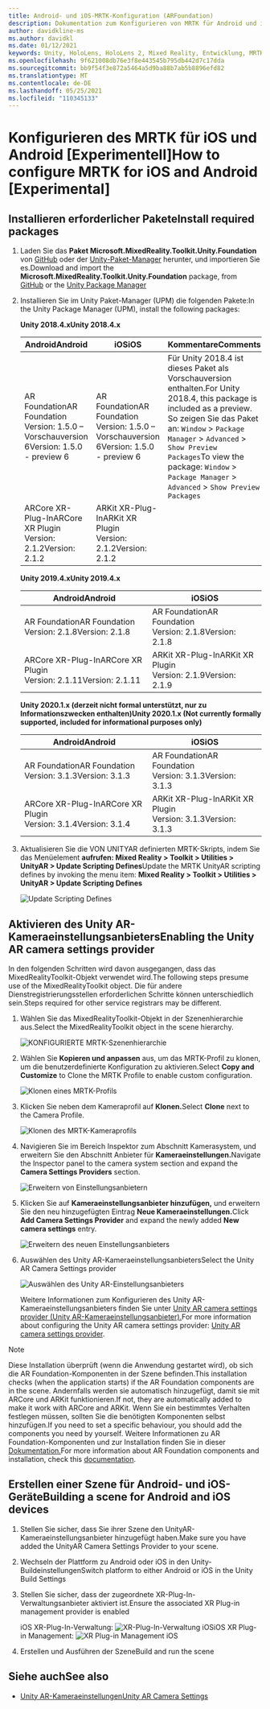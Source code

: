 ```yaml
---
title: Android- und iOS-MRTK-Konfiguration (ARFoundation)
description: Dokumentation zum Konfigurieren von MRTK für Android und iOS (ARFoundation) in Unity
author: davidkline-ms
ms.author: davidkl
ms.date: 01/12/2021
keywords: Unity, HoloLens, HoloLens 2, Mixed Reality, Entwicklung, MRTK, AR Core, AR Kit, iOS, IOS, Android, AR Foundation
ms.openlocfilehash: 9f621008db76e3f8e443545b795db442d7c17dda
ms.sourcegitcommit: bb9f54f3e872a5464a5d9ba88b7ab5b8896efd82
ms.translationtype: MT
ms.contentlocale: de-DE
ms.lasthandoff: 05/25/2021
ms.locfileid: "110345133"
---
```

# <a name="how-to-configure-mrtk-for-ios-and-android-experimental"></a><span data-ttu-id="b6b2e-104">Konfigurieren des MRTK für iOS und Android [Experimentell]</span><span class="sxs-lookup"><span data-stu-id="b6b2e-104">How to configure MRTK for iOS and Android [Experimental]</span></span>

## <a name="install-required-packages"></a><span data-ttu-id="b6b2e-105">Installieren erforderlicher Pakete</span><span class="sxs-lookup"><span data-stu-id="b6b2e-105">Install required packages</span></span>

1. <span data-ttu-id="b6b2e-106">Laden Sie das **Paket Microsoft.MixedReality.Toolkit.Unity.Foundation** von [GitHub](https://github.com/microsoft/MixedRealityToolkit-Unity/releases/tag/v2.3.0) oder der [Unity-Paket-Manager](../configuration/usingupm.md) herunter, und importieren Sie es.</span><span class="sxs-lookup"><span data-stu-id="b6b2e-106">Download and import the **Microsoft.MixedReality.Toolkit.Unity.Foundation** package, from [GitHub](https://github.com/microsoft/MixedRealityToolkit-Unity/releases/tag/v2.3.0) or the [Unity Package Manager](../configuration/usingupm.md)</span></span>

1. <span data-ttu-id="b6b2e-107">Installieren Sie im Unity Paket-Manager (UPM) die folgenden Pakete:</span><span class="sxs-lookup"><span data-stu-id="b6b2e-107">In the Unity Package Manager (UPM), install the following packages:</span></span>

    <span data-ttu-id="b6b2e-108">**Unity 2018.4.x**</span><span class="sxs-lookup"><span data-stu-id="b6b2e-108">**Unity 2018.4.x**</span></span>

    | <span data-ttu-id="b6b2e-109">**Android**</span><span class="sxs-lookup"><span data-stu-id="b6b2e-109">**Android**</span></span> | <span data-ttu-id="b6b2e-110">**iOS**</span><span class="sxs-lookup"><span data-stu-id="b6b2e-110">**iOS**</span></span> | <span data-ttu-id="b6b2e-111">Kommentare</span><span class="sxs-lookup"><span data-stu-id="b6b2e-111">Comments</span></span> |
    | --- | --- | --- |
    | <span data-ttu-id="b6b2e-112">AR Foundation</span><span class="sxs-lookup"><span data-stu-id="b6b2e-112">AR Foundation</span></span>  <br/> <span data-ttu-id="b6b2e-113">Version: 1.5.0 – Vorschauversion 6</span><span class="sxs-lookup"><span data-stu-id="b6b2e-113">Version: 1.5.0 - preview 6</span></span> | <span data-ttu-id="b6b2e-114">AR Foundation</span><span class="sxs-lookup"><span data-stu-id="b6b2e-114">AR Foundation</span></span>  <br/> <span data-ttu-id="b6b2e-115">Version: 1.5.0 – Vorschauversion 6</span><span class="sxs-lookup"><span data-stu-id="b6b2e-115">Version: 1.5.0 - preview 6</span></span> | <span data-ttu-id="b6b2e-116">Für Unity 2018.4 ist dieses Paket als Vorschauversion enthalten.</span><span class="sxs-lookup"><span data-stu-id="b6b2e-116">For Unity 2018.4, this package is included as a preview.</span></span> <span data-ttu-id="b6b2e-117">So zeigen Sie das Paket an: `Window` > `Package Manager` > `Advanced` > `Show Preview Packages`</span><span class="sxs-lookup"><span data-stu-id="b6b2e-117">To view the package: `Window` > `Package Manager` > `Advanced` > `Show Preview Packages`</span></span> |
    | <span data-ttu-id="b6b2e-118">ARCore XR-Plug-In</span><span class="sxs-lookup"><span data-stu-id="b6b2e-118">ARCore XR Plugin</span></span> <br/> <span data-ttu-id="b6b2e-119">Version: 2.1.2</span><span class="sxs-lookup"><span data-stu-id="b6b2e-119">Version: 2.1.2</span></span> | <span data-ttu-id="b6b2e-120">ARKit XR-Plug-In</span><span class="sxs-lookup"><span data-stu-id="b6b2e-120">ARKit XR Plugin</span></span> <br/> <span data-ttu-id="b6b2e-121">Version: 2.1.2</span><span class="sxs-lookup"><span data-stu-id="b6b2e-121">Version: 2.1.2</span></span> | |

    <span data-ttu-id="b6b2e-122">**Unity 2019.4.x**</span><span class="sxs-lookup"><span data-stu-id="b6b2e-122">**Unity 2019.4.x**</span></span>

    | <span data-ttu-id="b6b2e-123">**Android**</span><span class="sxs-lookup"><span data-stu-id="b6b2e-123">**Android**</span></span> | <span data-ttu-id="b6b2e-124">**iOS**</span><span class="sxs-lookup"><span data-stu-id="b6b2e-124">**iOS**</span></span> |
    | --- | --- |
    | <span data-ttu-id="b6b2e-125">AR Foundation</span><span class="sxs-lookup"><span data-stu-id="b6b2e-125">AR Foundation</span></span>  <br/> <span data-ttu-id="b6b2e-126">Version: 2.1.8</span><span class="sxs-lookup"><span data-stu-id="b6b2e-126">Version: 2.1.8</span></span> |  <span data-ttu-id="b6b2e-127">AR Foundation</span><span class="sxs-lookup"><span data-stu-id="b6b2e-127">AR Foundation</span></span>  <br/> <span data-ttu-id="b6b2e-128">Version: 2.1.8</span><span class="sxs-lookup"><span data-stu-id="b6b2e-128">Version: 2.1.8</span></span> |
    | <span data-ttu-id="b6b2e-129">ARCore XR-Plug-In</span><span class="sxs-lookup"><span data-stu-id="b6b2e-129">ARCore XR Plugin</span></span> <br/> <span data-ttu-id="b6b2e-130">Version: 2.1.11</span><span class="sxs-lookup"><span data-stu-id="b6b2e-130">Version: 2.1.11</span></span> | <span data-ttu-id="b6b2e-131">ARKit XR-Plug-In</span><span class="sxs-lookup"><span data-stu-id="b6b2e-131">ARKit XR Plugin</span></span> <br/> <span data-ttu-id="b6b2e-132">Version: 2.1.9</span><span class="sxs-lookup"><span data-stu-id="b6b2e-132">Version: 2.1.9</span></span> |

    <span data-ttu-id="b6b2e-133">**Unity 2020.1.x (derzeit nicht formal unterstützt, nur zu Informationszwecken enthalten)**</span><span class="sxs-lookup"><span data-stu-id="b6b2e-133">**Unity 2020.1.x (Not currently formally supported, included for informational purposes only)**</span></span>

    | <span data-ttu-id="b6b2e-134">**Android**</span><span class="sxs-lookup"><span data-stu-id="b6b2e-134">**Android**</span></span> | <span data-ttu-id="b6b2e-135">**iOS**</span><span class="sxs-lookup"><span data-stu-id="b6b2e-135">**iOS**</span></span> |
    | --- | --- |
    | <span data-ttu-id="b6b2e-136">AR Foundation</span><span class="sxs-lookup"><span data-stu-id="b6b2e-136">AR Foundation</span></span>  <br/> <span data-ttu-id="b6b2e-137">Version: 3.1.3</span><span class="sxs-lookup"><span data-stu-id="b6b2e-137">Version: 3.1.3</span></span> |  <span data-ttu-id="b6b2e-138">AR Foundation</span><span class="sxs-lookup"><span data-stu-id="b6b2e-138">AR Foundation</span></span>  <br/> <span data-ttu-id="b6b2e-139">Version: 3.1.3</span><span class="sxs-lookup"><span data-stu-id="b6b2e-139">Version: 3.1.3</span></span> |
    | <span data-ttu-id="b6b2e-140">ARCore XR-Plug-In</span><span class="sxs-lookup"><span data-stu-id="b6b2e-140">ARCore XR Plugin</span></span> <br/> <span data-ttu-id="b6b2e-141">Version: 3.1.4</span><span class="sxs-lookup"><span data-stu-id="b6b2e-141">Version: 3.1.4</span></span> | <span data-ttu-id="b6b2e-142">ARKit XR-Plug-In</span><span class="sxs-lookup"><span data-stu-id="b6b2e-142">ARKit XR Plugin</span></span> <br/> <span data-ttu-id="b6b2e-143">Version: 3.1.3</span><span class="sxs-lookup"><span data-stu-id="b6b2e-143">Version: 3.1.3</span></span> |

1. <span data-ttu-id="b6b2e-144">Aktualisieren Sie die VON UNITYAR definierten MRTK-Skripts, indem Sie das Menüelement **aufrufen: Mixed Reality > Toolkit > Utilities > UnityAR > Update Scripting Defines**</span><span class="sxs-lookup"><span data-stu-id="b6b2e-144">Update the MRTK UnityAR scripting defines by invoking the menu item: **Mixed Reality > Toolkit > Utilities > UnityAR > Update Scripting Defines**</span></span>

    ![Update Scripting Defines](../features/images/UpdateScriptingDefineUnityAR.png)


## <a name="enabling-the-unity-ar-camera-settings-provider"></a><span data-ttu-id="b6b2e-146">Aktivieren des Unity AR-Kameraeinstellungsanbieters</span><span class="sxs-lookup"><span data-stu-id="b6b2e-146">Enabling the Unity AR camera settings provider</span></span>

<span data-ttu-id="b6b2e-147">In den folgenden Schritten wird davon ausgegangen, dass das MixedRealityToolkit-Objekt verwendet wird.</span><span class="sxs-lookup"><span data-stu-id="b6b2e-147">The following steps presume use of the MixedRealityToolkit object.</span></span> <span data-ttu-id="b6b2e-148">Die für andere Dienstregistrierungsstellen erforderlichen Schritte können unterschiedlich sein.</span><span class="sxs-lookup"><span data-stu-id="b6b2e-148">Steps required for other service registrars may be different.</span></span>

1. <span data-ttu-id="b6b2e-149">Wählen Sie das MixedRealityToolkit-Objekt in der Szenenhierarchie aus.</span><span class="sxs-lookup"><span data-stu-id="b6b2e-149">Select the MixedRealityToolkit object in the scene hierarchy.</span></span>

    ![KONFIGURIERTE MRTK-Szenenhierarchie](../features/images/MRTK_ConfiguredHierarchy.png)

1. <span data-ttu-id="b6b2e-151">Wählen Sie **Kopieren und anpassen** aus, um das MRTK-Profil zu klonen, um die benutzerdefinierte Konfiguration zu aktivieren.</span><span class="sxs-lookup"><span data-stu-id="b6b2e-151">Select **Copy and Customize** to Clone the MRTK Profile to enable custom configuration.</span></span>

    ![Klonen eines MRTK-Profils](../features/images/camera-system/CloneProfileARFoundation.png)

1. <span data-ttu-id="b6b2e-153">Klicken Sie neben dem Kameraprofil auf **Klonen.**</span><span class="sxs-lookup"><span data-stu-id="b6b2e-153">Select **Clone** next to the Camera Profile.</span></span>

    ![Klonen des MRTK-Kameraprofils](../features/images/camera-system/CloneCameraProfileARFoundation.png)

1. <span data-ttu-id="b6b2e-155">Navigieren Sie im Bereich Inspektor zum Abschnitt Kamerasystem, und erweitern Sie den Abschnitt Anbieter für **Kameraeinstellungen.**</span><span class="sxs-lookup"><span data-stu-id="b6b2e-155">Navigate the Inspector panel to the camera system section and expand the **Camera Settings Providers** section.</span></span>

    ![Erweitern von Einstellungsanbietern](../features/images/camera-system/ExpandProviders.png)

1. <span data-ttu-id="b6b2e-157">Klicken Sie auf **Kameraeinstellungsanbieter hinzufügen,** und erweitern Sie den neu hinzugefügten Eintrag **Neue Kameraeinstellungen.**</span><span class="sxs-lookup"><span data-stu-id="b6b2e-157">Click **Add Camera Settings Provider** and expand the newly added **New camera settings** entry.</span></span>

    ![Erweitern des neuen Einstellungsanbieters](../features/images/camera-system/ExpandNewProvider.png)

1. <span data-ttu-id="b6b2e-159">Auswählen des Unity AR-Kameraeinstellungsanbieters</span><span class="sxs-lookup"><span data-stu-id="b6b2e-159">Select the Unity AR Camera Settings provider</span></span>

    ![Auswählen des Unity AR-Einstellungsanbieters](../features/images/camera-system/SelectUnityArSettings.png)

    <span data-ttu-id="b6b2e-161">Weitere Informationen zum Konfigurieren des Unity AR-Kameraeinstellungsanbieters finden Sie unter [Unity AR camera settings provider (Unity AR-Kameraeinstellungsanbieter).](../features/camera-system/unity-ar-camera-settings.md)</span><span class="sxs-lookup"><span data-stu-id="b6b2e-161">For more information about configuring the Unity AR camera settings provider: [Unity AR camera settings provider](../features/camera-system/unity-ar-camera-settings.md).</span></span>

> [!NOTE]
> <span data-ttu-id="b6b2e-162">Diese Installation überprüft (wenn die Anwendung gestartet wird), ob sich die AR Foundation-Komponenten in der Szene befinden.</span><span class="sxs-lookup"><span data-stu-id="b6b2e-162">This installation checks (when the application starts) if the AR Foundation components are in the scene.</span></span> <span data-ttu-id="b6b2e-163">Andernfalls werden sie automatisch hinzugefügt, damit sie mit ARCore und ARKit funktionieren.</span><span class="sxs-lookup"><span data-stu-id="b6b2e-163">If not, they are automatically added to make it work with ARCore and ARKit.</span></span>
> <span data-ttu-id="b6b2e-164">Wenn Sie ein bestimmtes Verhalten festlegen müssen, sollten Sie die benötigten Komponenten selbst hinzufügen.</span><span class="sxs-lookup"><span data-stu-id="b6b2e-164">If you need to set a specific behaviour, you should add the components you need by yourself.</span></span>
> <span data-ttu-id="b6b2e-165">Weitere Informationen zu AR Foundation-Komponenten und zur Installation finden Sie in dieser [Dokumentation.](https://docs.unity3d.com/Packages/com.unity.xr.arfoundation@2.2/manual/index.html#samples)</span><span class="sxs-lookup"><span data-stu-id="b6b2e-165">For more information about AR Foundation components and installation, check this [documentation](https://docs.unity3d.com/Packages/com.unity.xr.arfoundation@2.2/manual/index.html#samples).</span></span>

## <a name="building-a-scene-for-android-and-ios-devices"></a><span data-ttu-id="b6b2e-166">Erstellen einer Szene für Android- und iOS-Geräte</span><span class="sxs-lookup"><span data-stu-id="b6b2e-166">Building a scene for Android and iOS devices</span></span>

1. <span data-ttu-id="b6b2e-167">Stellen Sie sicher, dass Sie ihrer Szene den UnityAR-Kameraeinstellungsanbieter hinzugefügt haben.</span><span class="sxs-lookup"><span data-stu-id="b6b2e-167">Make sure you have added the UnityAR Camera Settings Provider to your scene.</span></span>

1. <span data-ttu-id="b6b2e-168">Wechseln der Plattform zu Android oder iOS in den Unity-Buildeinstellungen</span><span class="sxs-lookup"><span data-stu-id="b6b2e-168">Switch platform to either Android or iOS in the Unity Build Settings</span></span>

1. <span data-ttu-id="b6b2e-169">Stellen Sie sicher, dass der zugeordnete XR-Plug-In-Verwaltungsanbieter aktiviert ist.</span><span class="sxs-lookup"><span data-stu-id="b6b2e-169">Ensure the associated XR Plug-in management provider is enabled</span></span>

    <span data-ttu-id="b6b2e-170">iOS XR-Plug-In-Verwaltung:  ![ XR-Plug-In-Verwaltung iOS](../features/images/XRManagementiOS.png)</span><span class="sxs-lookup"><span data-stu-id="b6b2e-170">iOS XR Plug-in Management:  ![XR Plug-in Management iOS](../features/images/XRManagementiOS.png)</span></span>

1. <span data-ttu-id="b6b2e-171">Erstellen und Ausführen der Szene</span><span class="sxs-lookup"><span data-stu-id="b6b2e-171">Build and run the scene</span></span>

## <a name="see-also"></a><span data-ttu-id="b6b2e-172">Siehe auch</span><span class="sxs-lookup"><span data-stu-id="b6b2e-172">See also</span></span>

- [<span data-ttu-id="b6b2e-173">Unity AR-Kameraeinstellungen</span><span class="sxs-lookup"><span data-stu-id="b6b2e-173">Unity AR Camera Settings</span></span>](../features/camera-system/unity-ar-camera-settings.md)
